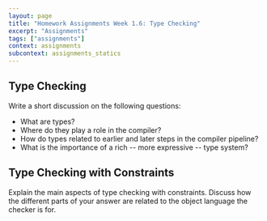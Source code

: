 ```yaml
---
layout: page
title: "Homework Assignments Week 1.6: Type Checking"
excerpt: "Assignments"
tags: ["assignments"]
context: assignments
subcontext: assignments_statics
---
```


## Type Checking

Write a short discussion on the following questions:

- What are types?
- Where do they play a role in the compiler?
- How do types related to earlier and later steps in the compiler
  pipeline?
- What is the importance of a rich -- more expressive -- type system?

## Type Checking with Constraints

Explain the main aspects of type checking with constraints. Discuss
how the different parts of your answer are related to the object
language the checker is for.
